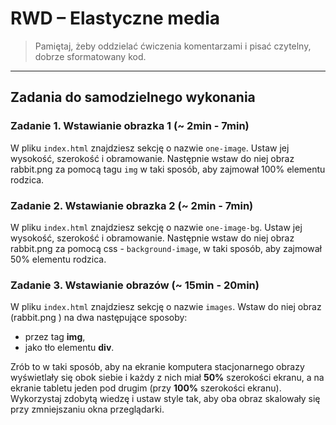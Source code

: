 # RWD &ndash; Elastyczne media

> Pamiętaj, żeby oddzielać ćwiczenia komentarzami i pisać czytelny, dobrze sformatowany kod.

-------------------------------------------------------------------------------

## Zadania do samodzielnego wykonania


### Zadanie 1. Wstawianie obrazka 1 (~ 2min - 7min)

W pliku `index.html` znajdziesz sekcję o nazwie `one-image`. Ustaw jej wysokość, szerokość i obramowanie. Następnie wstaw do niej obraz rabbit.png za pomocą tagu `img` w taki sposób, aby zajmował 100% elementu rodzica.

### Zadanie 2. Wstawianie obrazka 2 (~ 2min - 7min)

W pliku `index.html` znajdziesz sekcję o nazwie `one-image-bg`. Ustaw jej wysokość, szerokość i obramowanie. Następnie wstaw do niej obraz rabbit.png za pomocą css - `background-image`, w taki sposób, aby zajmował 50% elementu rodzica.

### Zadanie 3. Wstawianie obrazów (~ 15min - 20min)

W pliku `index.html` znajdziesz sekcję o nazwie `images`. Wstaw do niej obraz (rabbit.png ) na dwa następujące sposoby:
* przez tag **img**,
* jako tło elementu **div**.

Zrób to w taki sposób, aby na ekranie komputera stacjonarnego obrazy wyświetlały się obok siebie i każdy z nich miał **50%** szerokości ekranu, a na ekranie tabletu jeden pod drugim (przy **100%** szerokości ekranu).
Wykorzystaj zdobytą wiedzę i ustaw style tak, aby oba obraz skalowały się przy zmniejszaniu okna przeglądarki.
